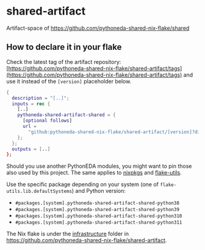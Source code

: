 # shared-artifact

Artifact-space of <https://github.com/pythoneda-shared-nix-flake/shared>

## How to declare it in your flake

Check the latest tag of the artifact repository: [https://github.com/pythoneda-shared-nix-flake/shared-artifact/tags](https://github.com/pythoneda-shared-nix-flake/shared-artifact/tags) and use it instead of the `[version]` placeholder below.

```nix
{
  description = "[..]";
  inputs = rec {
    [..]
    pythoneda-shared-artifact-shared = {
      [optional follows]
      url =
        "github:pythoneda-shared-nix-flake/shared-artifact/[version]?dir=shared";
    };
  };
  outputs = [..]
};
```

Should you use another PythonEDA modules, you might want to pin those also used by this project. The same applies to [nixpkgs](https://github.com/nixos/nixpkgs "nixpkgs") and [flake-utils](https://github.com/numtide/flake-utils "flake-utils").

Use the specific package depending on your system (one of `flake-utils.lib.defaultSystems`) and Python version:

- `#packages.[system].pythoneda-shared-artifact-shared-python38` 
- `#packages.[system].pythoneda-shared-artifact-shared-python39` 
- `#packages.[system].pythoneda-shared-artifact-shared-python310` 
- `#packages.[system].pythoneda-shared-artifact-shared-python311` 

The Nix flake is under the 
[infrastructure](https://github.com/pythoneda-shared-nix-flake/shared-artifact/tree/main/shared "shared") folder in <https://github.com/pythoneda-shared-nix-flake/shared-artifact>.

